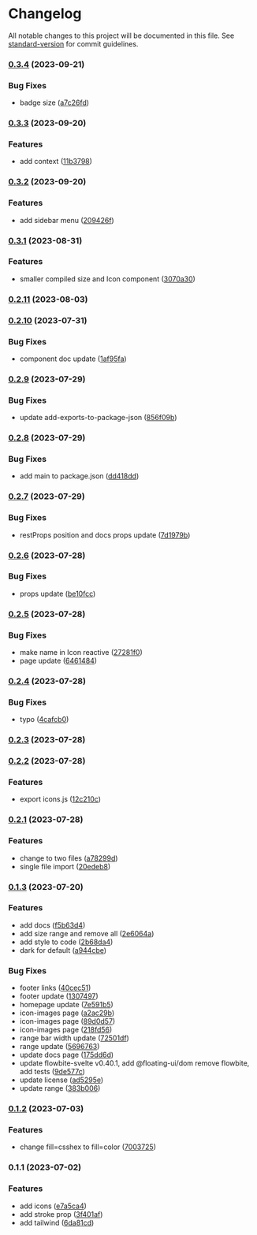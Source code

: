 # Changelog

All notable changes to this project will be documented in this file. See [standard-version](https://github.com/conventional-changelog/standard-version) for commit guidelines.

### [0.3.4](https://github.com/shinokada/svelte-evil-icons/compare/v0.3.3...v0.3.4) (2023-09-21)


### Bug Fixes

* badge size ([a7c26fd](https://github.com/shinokada/svelte-evil-icons/commit/a7c26fd1b72cbec7527460d9be2c70c347cafac4))

### [0.3.3](https://github.com/shinokada/svelte-evil-icons/compare/v0.3.2...v0.3.3) (2023-09-20)

### Features

- add context ([11b3798](https://github.com/shinokada/svelte-evil-icons/commit/11b3798dfb980e388db95ed8fe38a830fe7549d7))

### [0.3.2](https://github.com/shinokada/svelte-evil-icons/compare/v0.3.1...v0.3.2) (2023-09-20)

### Features

- add sidebar menu ([209426f](https://github.com/shinokada/svelte-evil-icons/commit/209426f48c9602a7bd720b0eb71b57abb8e16121))

### [0.3.1](https://github.com/shinokada/svelte-evil-icons/compare/v0.2.11...v0.3.1) (2023-08-31)

### Features

- smaller compiled size and Icon component ([3070a30](https://github.com/shinokada/svelte-evil-icons/commit/3070a308c47721936ce381782e877f988542802a))

### [0.2.11](https://github.com/shinokada/svelte-evil-icons/compare/v0.2.10...v0.2.11) (2023-08-03)

### [0.2.10](https://github.com/shinokada/svelte-evil-icons/compare/v0.2.9...v0.2.10) (2023-07-31)

### Bug Fixes

- component doc update ([1af95fa](https://github.com/shinokada/svelte-evil-icons/commit/1af95fa6e669fc027ad39eb996ad36b370169ec4))

### [0.2.9](https://github.com/shinokada/svelte-evil-icons/compare/v0.2.8...v0.2.9) (2023-07-29)

### Bug Fixes

- update add-exports-to-package-json ([856f09b](https://github.com/shinokada/svelte-evil-icons/commit/856f09b5afb3a5ef211c2672d13c3a8677949898))

### [0.2.8](https://github.com/shinokada/svelte-evil-icons/compare/v0.2.7...v0.2.8) (2023-07-29)

### Bug Fixes

- add main to package.json ([dd418dd](https://github.com/shinokada/svelte-evil-icons/commit/dd418ddf35a011fbb4af3fa4e7c53b254c72aeb5))

### [0.2.7](https://github.com/shinokada/svelte-evil-icons/compare/v0.2.6...v0.2.7) (2023-07-29)

### Bug Fixes

- restProps position and docs props update ([7d1979b](https://github.com/shinokada/svelte-evil-icons/commit/7d1979b6405713b6011056f8152cc2832f058709))

### [0.2.6](https://github.com/shinokada/svelte-evil-icons/compare/v0.2.5...v0.2.6) (2023-07-28)

### Bug Fixes

- props update ([be10fcc](https://github.com/shinokada/svelte-evil-icons/commit/be10fcc72c29fa2033cb62167548e3101c216814))

### [0.2.5](https://github.com/shinokada/svelte-evil-icons/compare/v0.2.4...v0.2.5) (2023-07-28)

### Bug Fixes

- make name in Icon reactive ([27281f0](https://github.com/shinokada/svelte-evil-icons/commit/27281f0ec4573f8872c82b546bd3f2a9b3a775ce))
- page update ([6461484](https://github.com/shinokada/svelte-evil-icons/commit/6461484ff56d64ff2c09c17fb46cff5026096142))

### [0.2.4](https://github.com/shinokada/svelte-evil-icons/compare/v0.2.3...v0.2.4) (2023-07-28)

### Bug Fixes

- typo ([4cafcb0](https://github.com/shinokada/svelte-evil-icons/commit/4cafcb0a983d15d3c81dda35d83f6edc89ba40b6))

### [0.2.3](https://github.com/shinokada/svelte-evil-icons/compare/v0.2.2...v0.2.3) (2023-07-28)

### [0.2.2](https://github.com/shinokada/svelte-evil-icons/compare/v0.2.1...v0.2.2) (2023-07-28)

### Features

- export icons.js ([12c210c](https://github.com/shinokada/svelte-evil-icons/commit/12c210c5c8fe9f84dcbdc642fe8a95d07c1b2c7f))

### [0.2.1](https://github.com/shinokada/svelte-evil-icons/compare/v0.1.3...v0.2.1) (2023-07-28)

### Features

- change to two files ([a78299d](https://github.com/shinokada/svelte-evil-icons/commit/a78299dc3ae6bb2cd14dd79e1c64c82daa962247))
- single file import ([20edeb8](https://github.com/shinokada/svelte-evil-icons/commit/20edeb8251116b1eba73251b514a3f35934dfb62))

### [0.1.3](https://github.com/shinokada/svelte-evil-icons/compare/v0.1.2...v0.1.3) (2023-07-20)

### Features

- add docs ([f5b63d4](https://github.com/shinokada/svelte-evil-icons/commit/f5b63d47a420a4e7c0f3681ea425980787bfb25b))
- add size range and remove all ([2e6064a](https://github.com/shinokada/svelte-evil-icons/commit/2e6064a8d518a1f89ae79ff71e36f87cb7d756ba))
- add style to code ([2b68da4](https://github.com/shinokada/svelte-evil-icons/commit/2b68da4bd8366895c4019b206dc632f4b0198702))
- dark for default ([a944cbe](https://github.com/shinokada/svelte-evil-icons/commit/a944cbef0e1f63cfeca60a9afc7ef5e337264064))

### Bug Fixes

- footer links ([40cec51](https://github.com/shinokada/svelte-evil-icons/commit/40cec5170844d3ec897a56c1e362e3d427198576))
- footer update ([1307497](https://github.com/shinokada/svelte-evil-icons/commit/130749747078b582613bbeee15ae2ee7efa2aab3))
- homepage update ([7e591b5](https://github.com/shinokada/svelte-evil-icons/commit/7e591b59cb30c9f0b89ebf324752dc8a8a1043e0))
- icon-images page ([a2ac29b](https://github.com/shinokada/svelte-evil-icons/commit/a2ac29b352ebbc56d850d5cd34274a6803b0667c))
- icon-images page ([89d0d57](https://github.com/shinokada/svelte-evil-icons/commit/89d0d578bb83afa68039f2a1f08c481bce44c9dc))
- icon-images page ([218fd56](https://github.com/shinokada/svelte-evil-icons/commit/218fd56e8cc5619859bf14b19dc663be90f0858e))
- range bar width update ([72501df](https://github.com/shinokada/svelte-evil-icons/commit/72501df36d279d7aa40432baf8fa6f4a2a508935))
- range update ([5696763](https://github.com/shinokada/svelte-evil-icons/commit/56967631d76e1d546293d378b0dd610629466048))
- update docs page ([175dd6d](https://github.com/shinokada/svelte-evil-icons/commit/175dd6d5112e0ab6578e057f42c3c0d20073b78d))
- update flowbite-svelte v0.40.1, add @floating-ui/dom remove flowbite, add tests ([9de577c](https://github.com/shinokada/svelte-evil-icons/commit/9de577cc50a4d2219d53c6a9481b765a7d2a4866))
- update license ([ad5295e](https://github.com/shinokada/svelte-evil-icons/commit/ad5295e33176a210d90ca8297b28cdc7ea146527))
- update range ([383b006](https://github.com/shinokada/svelte-evil-icons/commit/383b006a3a4e50d0ca95f3e8661aaec4a0325810))

### [0.1.2](https://github.com/shinokada/svelte-evil-icons/compare/v0.1.1...v0.1.2) (2023-07-03)

### Features

- change fill=csshex to fill=color ([7003725](https://github.com/shinokada/svelte-evil-icons/commit/70037252f8ea4c1981a5964c15b12726d70e5a72))

### 0.1.1 (2023-07-02)

### Features

- add icons ([e7a5ca4](https://github.com/shinokada/svelte-evil-icons/commit/e7a5ca456dcdac179743f1d7fc978cdd56c06a30))
- add stroke prop ([3f401af](https://github.com/shinokada/svelte-evil-icons/commit/3f401af8ca2e646a71a0c1669982964ed796c1a5))
- add tailwind ([6da81cd](https://github.com/shinokada/svelte-evil-icons/commit/6da81cdfa5f49c6f8d91a26dbe3211b65b15a1d7))
